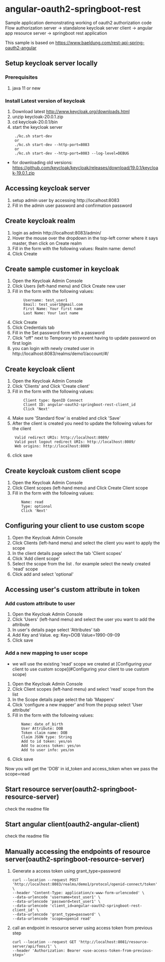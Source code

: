 # angular-oauth2-springboot-rest
Sample application demonstrating working of oauth2 authorization code Flow 
authorization server -> standalone keycloak server
client -> angular app
resource server -> springboot rest application

This sample is based on https://www.baeldung.com/rest-api-spring-oauth2-angular

## Setup keycloak server locally 

### Prerequisites
1.  java 11 or new

### Install Latest version of keycloak
1. Download latest http://www.keycloak.org/downloads.html
2. unzip keycloak-20.0.1.zip
3. cd keycloak-20.0.1/bin
4. start the keycloak server 
   ```
    ./kc.sh start-dev
    or
    ./kc.sh start-dev --http-port=8083
    or
    ./kc.sh start-dev --http-port=8083 --log-level=DEBUG
    ```

* for downloading old versions: https://github.com/keycloak/keycloak/releases/download/19.0.1/keycloak-19.0.1.zip

## Accessing keycloak server
1. setup admin user by accessing http://localhost:8083
2. Fill in the admin user password and confirmation password

## Create keycloak realm
1. login as admin http://localhost:8083/admin/
2. Hover the mouse over the dropdown in the top-left corner where it says master, then click on Create realm
3. Fill in the form with the following values:
        Realm name: demo1
4. Click Create

## Create sample customer in keycloak
1. Open the Keycloak Admin Console
2. Click Users (left-hand menu) and Click Create new user
3. Fill in the form with the following values:
   ```
        Username: test_user1
        Email: test_user1@gmail.com
        First Name: Your first name
        Last Name: Your last name
    ```
4. Click Create
5. Click Credentials tab
6. Fill in the Set password form with a password
7. Click "off" next to Temporary to prevent having to update password on first login
8. you can login with newly created user in http://localhost:8083/realms/demo1/account/#/

## Create keycloak client
1. Open the Keycloak Admin Console
2. Click 'Clients' and Click 'Create client'
3. Fill in the form with the following values:
   ```
        Client type: OpenID Connect
        Client ID: angular-oauth2-springboot-rest-client_id
        Click 'Next'
   ```
4. Make sure 'Standard flow' is enabled and click 'Save'
5. After the client is created you need to update the following values for the client
   ```
    Valid redirect URIs: http://localhost:8089/
    Valid post logout redirect URIs: http://localhost:8089/
    Web origins: http://localhost:8089
    ```
6. click save

## Create keycloak custom client scope
1. Open the Keycloak Admin Console
2. Click Client scopes (left-hand menu) and Click Create Client scope
3. Fill in the form with the following values:
    ```
        Name: read
        Type: optional
        Click 'Next'
   ```
## Configuring your client to use custom scope
1. Open the Keycloak Admin Console
2. Click Clients (left-hand menu) and select the client you want to apply the scope
3. In the client details page select the tab 'Client scopes'
4. Click 'Add client scope' 
5. Select the scope from the list . for example select the newly created 'read' scope
6. Click add and select 'optional' 

## Accessing user's custom attribute in token

### Add custom attribute to user
1. Open the Keycloak Admin Console
2. Click 'Users' (left-hand menu) and select the user you want to add the attribute
3. In user's details page select 'Attributes' tab
4. Add Key and Value. eg: Key=DOB Value=1990-09-09
5. Click save

### Add a new mapping to user scope
* we will use the existing 'read' scope we created at [Configuring your client to use custom scope](#Configuring your client to use custom scope)
1. Open the Keycloak Admin Console
2. Click Client scopes (left-hand menu) and select 'read' scope from the list
3. In the Scope details page select the tab 'Mappers'
4. Click 'configure a new mapper' and from the popup select 'User attribute'
5. Fill in the form with the following values:
    ```
        Name: date_of_birth
        User Attribute: DOB
        Token claim name: DOB
        Claim JSON type: String
        Add to id token: yes/on
        Add to access token: yes/on
        Add to user info: yes/on
   ```
6. Click save

Now you will get the 'DOB' in id_token and access_token when we pass the scope=read

## Start resource server(oauth2-springboot-resource-server)
check the readme file

## Start angular client(oauth2-angular-client)
check the readme file


## Manually accessing the endpoints of resource server(oauth2-springboot-resource-server)
1. Generate a access token using grant_type=password
    ```
   curl --location --request POST 'http://localhost:8083/realms/demo1/protocol/openid-connect/token' \
   --header 'Content-Type: application/x-www-form-urlencoded' \
   --data-urlencode 'username=test_user1' \
   --data-urlencode 'password=test_user1' \
   --data-urlencode 'client_id=angular-oauth2-springboot-rest-client_id' \
   --data-urlencode 'grant_type=password' \
   --data-urlencode 'scope=openid read'
   ```
2. call an endpoint in resource server using access token from previous step
    ```
   curl --location --request GET 'http://localhost:8081/resource-server/api/foos/1' \
   --header 'Authorization: Bearer <use-access-token-from-previous-step>'
   ```

